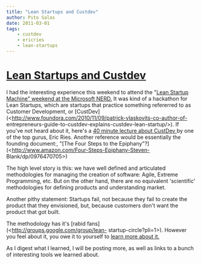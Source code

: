 ```yaml
---
title: "Lean Startups and Custdev"
author: Pito Salas
date: 2011-03-01
tags:
    - custdev
    - ericries
    - lean-startups
---
```

# [Lean Startups and Custdev](None)




I had the interesting experience this weekend to attend the "[Lean Startup
Machine" weekend at the Microsoft
NERD.](<http://boston.theleanstartupmachine.com/>) It was kind of a hackathon
for Lean Startups, which are startups that practice something refererred to as
Customer Development, or
[CustDev](<http://www.foundora.com/2010/11/09/patrick-vlaskovits-co-author-of-
entrepreneurs-guide-to-custdev-explains-custdev-lean-startup/>). If you've not
heard about it, here's a [40 minute lecture about CustDev
](<http://www.vimeo.com/7345172>)by one of the top gurus, Eric Ries. Another
reference would be essentially the founding document:, "[The Four Steps to the
Epiphany"?](<http://www.amazon.com/Four-Steps-Epiphany-Steven-
Blank/dp/0976470705>)

The high level story is this: we have well defined and articulated
methodologies for managing the creation of software: Agile, Extreme
Programming, etc. But on the other hand, there are no equivalent 'scientific'
methodologies for defining products and understanding market.

Another pithy statement: Startups fail, not because they fail to create the
product that they envisioned, but, because customers don't want the product
that got built.

The methodology has it's [rabid fans](<http://groups.google.com/group/lean-
startup-circle?pli=1>). However you feel about it, you owe it to yourself to
[learn more about it.](<http://www.startuplessonslearned.com/>)

As I digest what I learned, I will be posting more, as well as links to a
bunch of interesting tools we learned about.


